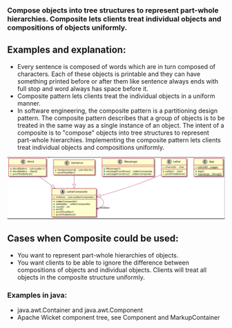 ### Compose objects into tree structures to represent part-whole hierarchies. Composite lets clients treat individual objects and compositions of objects uniformly.

## Examples and explanation:

- Every sentence is composed of words which are in turn composed of characters. Each of these objects is printable and they can have something printed before or after them like sentence always ends with full stop and word always has space before it.
- Composite pattern lets clients treat the individual objects in a uniform manner.
- In software engineering, the composite pattern is a partitioning design pattern. The composite pattern describes that a group of objects is to be treated in the same way as a single instance of an object. The intent of a composite is to "compose" objects into tree structures to represent part-whole hierarchies. Implementing the composite pattern lets clients treat individual objects and compositions uniformly.

![img.png](img.png)

## Cases when Composite could be used:

- You want to represent part-whole hierarchies of objects.
- You want clients to be able to ignore the difference between compositions of objects and individual objects. Clients will treat all objects in the composite structure uniformly.

### Examples in java:

- java.awt.Container and java.awt.Component
- Apache Wicket component tree, see Component and MarkupContainer

